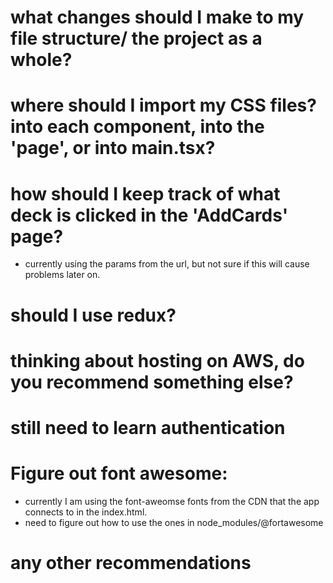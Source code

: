 # what changes should I make to my file structure/ the project as a whole?

# where should I import my CSS files? into each component, into the 'page', or into main.tsx?

# how should I keep track of what deck is clicked in the 'AddCards' page? 
* currently using the params from the url, but not sure if this will cause problems later on.

# should I use redux?

# thinking about hosting on AWS, do you recommend something else?

# still need to learn authentication

# Figure out font awesome:
* currently I am using the font-aweomse fonts from the CDN that the app connects to in the index.html.
* need to figure out how to use the ones in node_modules/@fortawesome

# any other recommendations
